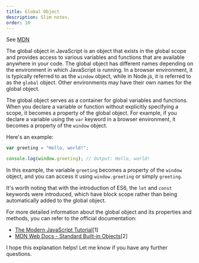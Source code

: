 ```yaml
---
title: Global Object
description: Slim notes.
order: 10
---
```


See [MDN](https://developer.mozilla.org/en-US/docs/Glossary/Global_object)

The global object in JavaScript is an object that exists in the global scope and provides access to various variables and functions that are available anywhere in your code. The global object has different names depending on the environment in which JavaScript is running. In a browser environment, it is typically referred to as the `window` object, while in Node.js, it is referred to as the `global` object. Other environments may have their own names for the global object.

The global object serves as a container for global variables and functions. When you declare a variable or function without explicitly specifying a scope, it becomes a property of the global object. For example, if you declare a variable using the `var` keyword in a browser environment, it becomes a property of the `window` object.

Here's an example:

```javascript
var greeting = "Hello, world!";

console.log(window.greeting); // Output: Hello, world!
```

In this example, the variable `greeting` becomes a property of the `window` object, and you can access it using `window.greeting` or simply `greeting`.

It's worth noting that with the introduction of ES6, the `let` and `const` keywords were introduced, which have block scope rather than being automatically added to the global object.

For more detailed information about the global object and its properties and methods, you can refer to the official documentation:

- [The Modern JavaScript Tutorial](https://javascript.info/global-object)[1]
- [MDN Web Docs - Standard Built-in Objects](https://developer.mozilla.org/en-US/docs/Web/JavaScript/Reference/Global_Objects)[2]

I hope this explanation helps! Let me know if you have any further questions.
